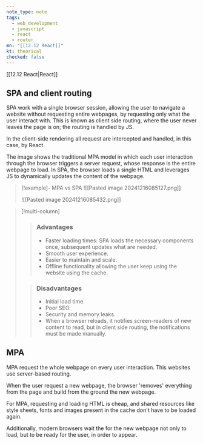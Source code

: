 ```yaml
---
note_type: note
tags:
  - web_development
  - javascript
  - react
  - router
mn: "[[12.12 React]]"
kt: theorical
checked: false
---
```

[[12.12 React|React]]

## SPA and client routing
SPA work with a single browser session, allowing the user to navigate a website without requesting entire webpages, by requesting only what the user interact with. This is known as client side routing, where the user never leaves the page is on; the routing is handled by JS. 

In the client-side rendering all request are intercepted and handled, in this case, by React. 

The image shows the traditional MPA model in which each user interaction through the browser triggers a server request, whose response is the entire webpage to load. In SPA, the browser loads a single HTML and leverages JS to dynamically updates the content of the webpage. 

>[!example]- MPA vs SPA
>![[Pasted image 20241216085127.png]]
>
>![[Pasted image 20241216085432.png]]

>[!multi-column]
>
>>### Advantages
>>- Faster loading times: SPA loads the necessary components once, subsequent updates what are needed.
>>- Smooth user experience.
>>- Easier to maintain and scale.
>>- Offline functionality allowing the user keep using the website using the cache. 
>
>>### Disadvantages
>>- Initial load time.
>>-  Poor SEO.
>>- Security and memory leaks.
>>- When a browser reloads, it notifies screen-readers of new content to read, but in client side routing, the notifications must be made manually. 
## MPA
MPA request the whole webpage on every user interaction. This websites use server-based routing. 

When the user request a new webpage, the browser 'removes' everything from the page and build from the ground the new webpage.

For MPA, requesting and loading HTML is cheap, and shared resources like style sheets, fonts and images present in the cache don't have to be loaded again. 

Additionally, modern browsers wait the for the new webpage not only to load, but to be ready for the user, in order to appear. 